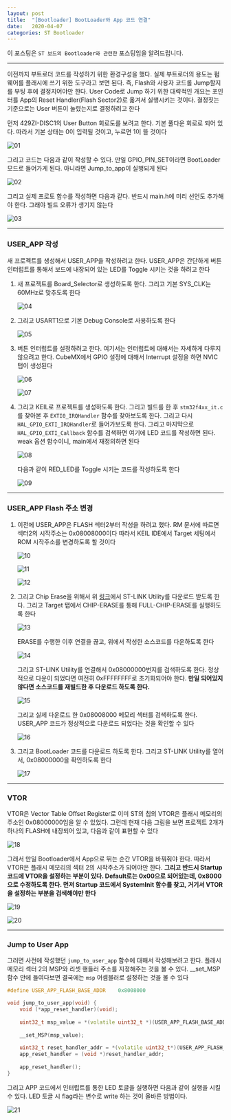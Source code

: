 ```yaml
---
layout: post
title:  "[Bootloader] BootLoader와 App 코드 연결"
date:   2020-04-07
categories: ST Bootloader
---
```


이 포스팅은 `ST 보드의 Bootloader와 관련한` 포스팅임을 알려드립니다.

---

이전까지 부트로더 코드를 작성하기 위한 환경구성을 했다. 실제 부트로더의 용도는 펌웨어를 플래시에 쓰기 위한 도구라고 보면 된다. 즉, Flash와 사용자 코드롤 Jump할지를 부팅 후에 결정지어야만 한다. User Code로 Jump 하기 위한 대략적인 개요는 포인터를 App의 Reset Handler(Flash Sector2)로 옮겨서 실행시키는 것이다. 결정짓는 기준으로는 User 버튼이 눌렸는지로 결정하려고 한다

먼저 429ZI-DISC1의 User Button 회로도를 보려고 한다. 기본 풀다운 회로로 되어 있다. 따라서 기본 상태는 0이 입력될 것이고, 누르면 1이 뜰 것이다


![01](https://drive.google.com/uc?id=1NRZT3GBZ6UXLUkhu0ErhPNMs3umPAMHQ)


그리고 코드는 다음과 같이 작성할 수 있다. 만일 GPIO_PIN_SET이라면 BootLoader 모드로 들어가게 된다. 아니라면 Jump_to_app이 실행되게 된다


![02](https://drive.google.com/uc?id=1-vwMNQZZ2NWmJ8vyLtvxCpMjMXQ7yaIL)


그리고 실제 프로토 함수를 작성하면 다음과 같다. 반드시 main.h에 미리 선언도 추가해야 한다. 그래야 빌드 오류가 생기지 않는다


![03](https://drive.google.com/uc?id=14gVGhB-I2z6NYnYeB0VGhP0Ox8ljuUM0)


---
### USER_APP 작성

새 프로젝트를 생성해서 USER_APP을 작성하려고 한다. USER_APP은 간단하게 버튼 인터럽트를 통해서 보드에 내장되어 있는 LED를 Toggle 시키는 것을 하려고 한다

1. 새 프로젝트를 Board_Selector로 생성하도록 한다. 그리고 기본 SYS_CLK는 60MHz로 맞추도록 한다


    ![04](https://drive.google.com/uc?id=1rb4cjx2ksqpdhKtIPdZW2g4augGZqScT)


2. 그리고 USART1으로 기본 Debug Console로 사용하도록 한다


    ![05](https://drive.google.com/uc?id=1UId6p7Bu968RjhUsGmdva7NNXNXCWrBs)


3. 버튼 인터럽트를 설정하려고 한다. 여기서는 인터럽트에 대해서는 자세하게 다루지 않으려고 한다. CubeMX에서 GPIO 설정에 대해서 Interrupt 설정을 하면 NVIC 탭이 생성된다


    ![06](https://drive.google.com/uc?id=10Q5vK49oGS6-5BSpF-OjuckjYGeinx7E)


    ![07](https://drive.google.com/uc?id=1nlMZ5RFeP2CGfKQHzPVAyQpkNWiZsXoe)


4. 그리고 KEIL로 프로젝트를 생성하도록 한다. 그리고 빌드를 한 후 `stm32f4xx_it.c`를 찾아본 후 `EXTI0_IRQHandler` 함수를 찾아보도록 한다. 그리고 다시 `HAL_GPIO_EXTI_IRQHandler`로 들어가보도록 한다. 그리고 마지막으로 `HAL_GPIO_EXTI_Callback` 함수를 검색하면 여기에 LED 코드를 작성하면 된다. weak 옵션 함수이니, main에서 재정의하면 된다


    ![08](https://drive.google.com/uc?id=1iNkOZxs3XqEg8R9Ht0CyJ6KXAz3XPPE7)


    다음과 같이 RED_LED를 Toggle 시키는 코드를 작성하도록 한다


    ![09](https://drive.google.com/uc?id=1sdVwZcRwiwxGXO9DcXKNeor0qW8EyLy0)


---
### USER_APP Flash 주소 변경

1. 이전에 USER_APP은 FLASH 섹터2부터 작성을 하려고 했다. RM 문서에 따르면 섹터2의 시작주소는 0x08008000이다 따라서 KEIL IDE에서 Target 세팅에서 ROM 시작주소를 변경하도록 할 것이다


    ![10](https://drive.google.com/uc?id=1T5pKjKzrlPBCrr5tAwg4YXfQlVLQVexR)


    ![11](https://drive.google.com/uc?id=1vN2Alb6HTO4gjkXeVKcQZ84GGDrpomXH)


    ![12](https://drive.google.com/uc?id=14WGMDjrgS_Ntby_CkmIm7kz7zoo0osSB)



2. 그리고 Chip Erase을 위해서 위 [링크](https://www.st.com/en/development-tools/stsw-link004.html)에서 ST-LINK Utility를 다운로드 받도록 한다. 그리고 Target 탭에서 CHIP-ERASE를 통해 FULL-CHIP-ERASE를 실행하도록 한다


    ![13](https://drive.google.com/uc?id=1O1FyFT7o60OUaJbpB8Gye09AjOHzu1gH)


    ERASE를 수행한 이후 연결을 끊고, 위에서 작성한 소스코드를 다운하도록 한다


    ![14](https://drive.google.com/uc?id=1lIm0iV9mFj9kNTMg3z6p6bAMQVY2oakp)


    그리고 ST-LINK Utility를 연결해서 0x08000000번지를 검색하도록 한다. 정상적으로 다운이 되었다면 여전히 0xFFFFFFFF로 초기화되어야 한다. __만일 되어있지 않다면 소스코드를 재빌드한 후 다운로드 하도록 한다.__


    ![15](https://drive.google.com/uc?id=18rjZ2zqEv6lmGKoD-jlRFU4Qu6eQmAix)


    그리고 실제 다운로드 한 0x08008000 메모리 섹터를 검색하도록 한다. USER_APP 코드가 정상적으로 다운로드 되었다는 것을 확인할 수 있다


    ![16](https://drive.google.com/uc?id=1ijx8FXOhT1cn6IJgySQqejjZHDtUuzJz)


3. 그리고 BootLoader 코드를 다운로드 하도록 한다. 그리고 ST-LINK Utility를 열어서, 0x08000000을 확인하도록 한다


    ![17](https://drive.google.com/uc?id=1D0JejJA9Y3vdK-ipqQgk_oFPTuNNTfHW)


---
### VTOR

VTOR은 Vector Table Offset Register로 이미 ST의 칩의 VTOR은 플래시 메모리의 주소인 0x08000000임을 알 수 있었다. 그런데 현재 다음 그림을 보면 프로젝트 2개가 하나의 FLASH에 내장되어 있고, 다음과 같이 표현할 수 있다


![18](https://drive.google.com/uc?id=14UGlvdW4inSE_vX4wQ40sZNimgN83Z3q)


그래서 만일 Bootloader에서 App으로 뛰는 순간 VTOR을 바꿔줘야 한다. 따라서 VTOR은 플래시 메모리의 섹터 2의 시작주소가 되어야만 한다. __그리고 반드시 Startup 코드에 VTOR을 설정하는 부분이 있다. Default로는 0x00으로 되어있는데, 0x8000으로 수정하도록 한다. 먼저 Startup 코드에서 SystemInit 함수를 찾고, 거기서 VTOR을 설정하는 부분을 검색해야만 한다__ 


![19](https://drive.google.com/uc?id=1bJy1p2_B0Kzwwza2Gh0uHgFK3caNKPdF)


![20](https://drive.google.com/uc?id=1K80w3RH_umMzSsAwQGzGFfhDuUB1DKYi)

---
### Jump to User App

그러면 사전에 작성했던 `jump_to_user_app` 함수에 대해서 작성해보려고 한다. 플래시 메모리 섹터 2의 MSP와 리셋 핸들러 주소를 지정해주는 것을 볼 수 있다. __set_MSP 함수 안에 들여다보면 결국에는 `msp` 어셈블러로 설정하는 것을 볼 수 있다


```cpp
#define USER_APP_FLASH_BASE_ADDR	0x8008000

void jump_to_user_app(void) {
	void (*app_reset_handler)(void);
	
	uint32_t msp_value = *(volatile uint32_t *)(USER_APP_FLASH_BASE_ADDR);
	
	__set_MSP(msp_value);
	
	uint32_t reset_handler_addr = *(volatile uint32_t*)(USER_APP_FLASH_BASE_ADDR + 4);
	app_reset_handler = (void *)reset_handler_addr;
	
	app_reset_handler();
}
```

그리고 APP 코드에서 인터럽트를 통한 LED 토글을 실행하면 다음과 같이 실행을 시킬 수 있다. LED 토글 시 flag라는 변수로 write 하는 것이 올바른 방법이다.


![21](https://drive.google.com/uc?id=1RmiLqD6xeOSW04vkWXxWjyiSoHPARSUZ)








